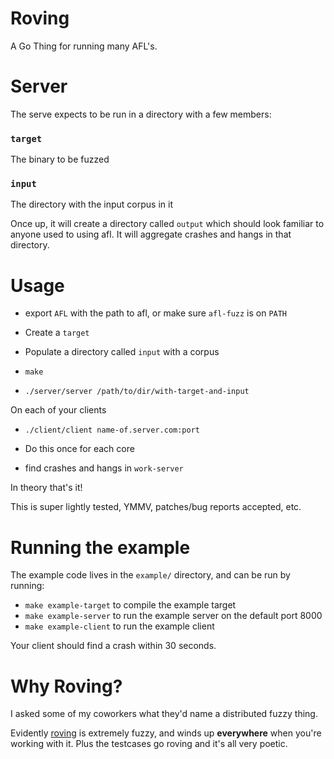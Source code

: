 Roving
======

A Go Thing for running many AFL's.

# Server

The serve expects to be run in a directory with a few members:

### `target`

The binary to be fuzzed

### `input`

The directory with the input corpus in it

Once up, it will create a directory called `output` which should look familiar
to anyone used to using afl. It will aggregate crashes and hangs in that
directory.

# Usage

* export `AFL` with the path to afl, or make sure `afl-fuzz` is on `PATH`

* Create a `target`
* Populate a directory called `input` with a corpus
* `make`
* `./server/server /path/to/dir/with-target-and-input`

On each of your clients
* `./client/client name-of.server.com:port`
* Do this once for each core

* find crashes and hangs in `work-server`

In theory that's it!

This is super lightly tested, YMMV, patches/bug reports accepted, etc.

# Running the example

The example code lives in the `example/` directory, and can be run by running:

* `make example-target` to compile the example target
* `make example-server` to run the example server on the default port 8000
* `make example-client` to run the example client

Your client should find a crash within 30 seconds.

# Why Roving?

I asked some of my coworkers what they'd name a distributed fuzzy thing.

Evidently [roving][0] is extremely fuzzy, and winds up **everywhere** when
you're working with it. Plus the testcases go roving and it's all very poetic.

[0]: https://en.wikipedia.org/wiki/Roving
